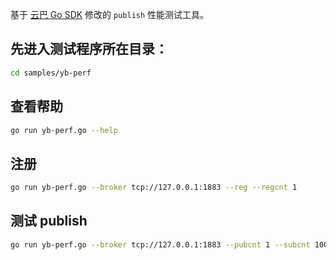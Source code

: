 基于 [云巴 Go SDK](https://github.com/yunba/mqtt.go) 修改的 `publish` 性能测试工具。

## 先进入测试程序所在目录：
```bash
cd samples/yb-perf
```

## 查看帮助
```bash
go run yb-perf.go --help
```

## 注册
```bash
go run yb-perf.go --broker tcp://127.0.0.1:1883 --reg --regcnt 1
```

## 测试 publish
```bash
go run yb-perf.go --broker tcp://127.0.0.1:1883 --pubcnt 1 --subcnt 100
```
